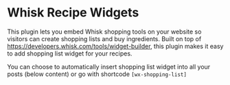 # Whisk Recipe Widgets
This plugin lets you embed Whisk shopping tools on your website so visitors can create shopping lists and buy ingredients.
Built on top of https://developers.whisk.com/tools/widget-builder, this plugin makes it easy to add shopping list widget for your recipes.

You can choose to automatically insert shopping list widget into all your posts (below content) or go with shortcode <code>[wx-shopping-list]</code>
